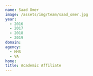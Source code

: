 ```yaml
---
name: Saad Omer
image: /assets/img/team/saad_omer.jpg
year: 
  - 2016
  - 2017
  - 2018
  - 2019
domain:
agency: 
  - HHS
  - VA
home: 
title: Academic Affiliate
---
```

